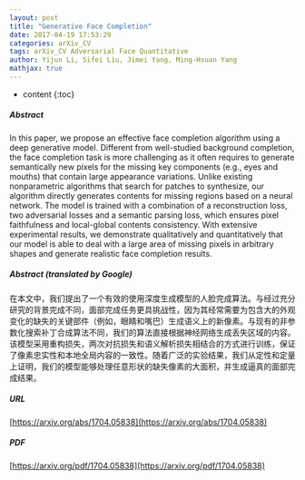 ```yaml
---
layout: post
title: "Generative Face Completion"
date: 2017-04-19 17:53:29
categories: arXiv_CV
tags: arXiv_CV Adversarial Face Quantitative
author: Yijun Li, Sifei Liu, Jimei Yang, Ming-Hsuan Yang
mathjax: true
---
```


* content
{:toc}

##### Abstract
In this paper, we propose an effective face completion algorithm using a deep generative model. Different from well-studied background completion, the face completion task is more challenging as it often requires to generate semantically new pixels for the missing key components (e.g., eyes and mouths) that contain large appearance variations. Unlike existing nonparametric algorithms that search for patches to synthesize, our algorithm directly generates contents for missing regions based on a neural network. The model is trained with a combination of a reconstruction loss, two adversarial losses and a semantic parsing loss, which ensures pixel faithfulness and local-global contents consistency. With extensive experimental results, we demonstrate qualitatively and quantitatively that our model is able to deal with a large area of missing pixels in arbitrary shapes and generate realistic face completion results.

##### Abstract (translated by Google)
在本文中，我们提出了一个有效的使用深度生成模型的人脸完成算法。与经过充分研究的背景完成不同，面部完成任务更具挑战性，因为其经常需要为包含大的外观变化的缺失的关键部件（例如，眼睛和嘴巴）生成语义上的新像素。与现有的非参数化搜索补丁合成算法不同，我们的算法直接根据神经网络生成丢失区域的内容。该模型采用重构损失，两次对抗损失和语义解析损失相结合的方式进行训练，保证了像素忠实性和本地全局内容的一致性。随着广泛的实验结果，我们从定性和定量上证明，我们的模型能够处理任意形状的缺失像素的大面积，并生成逼真的面部完成结果。

##### URL
[https://arxiv.org/abs/1704.05838](https://arxiv.org/abs/1704.05838)

##### PDF
[https://arxiv.org/pdf/1704.05838](https://arxiv.org/pdf/1704.05838)

